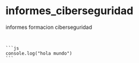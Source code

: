 # informes_ciberseguridad
informes formacion ciberseguridad
 `````


 ```js
 console.log("hola mundo")
 ```